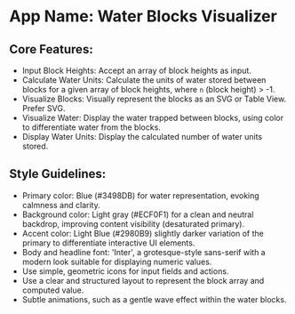 # **App Name**: Water Blocks Visualizer

## Core Features:

- Input Block Heights: Accept an array of block heights as input.
- Calculate Water Units: Calculate the units of water stored between blocks for a given array of block heights, where `n` (block height) > -1.
- Visualize Blocks: Visually represent the blocks as an SVG or Table View. Prefer SVG.
- Visualize Water: Display the water trapped between blocks, using color to differentiate water from the blocks.
- Display Water Units: Display the calculated number of water units stored.

## Style Guidelines:

- Primary color: Blue (#3498DB) for water representation, evoking calmness and clarity.
- Background color: Light gray (#ECF0F1) for a clean and neutral backdrop, improving content visibility (desaturated primary).
- Accent color: Light Blue (#2980B9) slightly darker variation of the primary to differentiate interactive UI elements.
- Body and headline font: 'Inter', a grotesque-style sans-serif with a modern look suitable for displaying numeric values.
- Use simple, geometric icons for input fields and actions.
- Use a clear and structured layout to represent the block array and computed value.
- Subtle animations, such as a gentle wave effect within the water blocks.